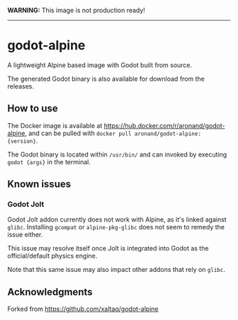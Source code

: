 **WARNING:** This image is not production ready!

---

# godot-alpine

A lightweight Alpine based image with Godot built from source.

The generated Godot binary is also available for download from the releases.

## How to use

The Docker image is available at https://hub.docker.com/r/aronand/godot-alpine,
and can be pulled with `docker pull aronand/godot-alpine:{version}`.

The Godot binary is located within `/usr/bin/` and can invoked by executing `godot {args}`
in the terminal.

## Known issues

### Godot Jolt

Godot Jolt addon currently does not work with Alpine, as it's linked against `glibc`.
Installing `gcompat` or `alpine-pkg-glibc` does not seem to remedy the issue either.

This issue may resolve itself once Jolt is integrated into Godot as the official/default physics engine.

Note that this same issue may also impact other addons that rely on `glibc`. 

## Acknowledgments

Forked from https://github.com/xaltaq/godot-alpine
